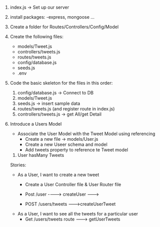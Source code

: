1. index.js -> Set up our server
2. install packages:
    -express, mongoose ... 
3. Create a folder for Routes/Controllers/Config/Model
4. Create the following files:
    - models/Tweet.js
    - controllers/tweets.js
    - routes/tweets.js
    - config/database.js
    - seeds.js
    - .env
5. Code the basic skeleton for the files in this order:
    1. config/database.js -> Connect to DB
    2. models/Tweet.js
    3. seeds.js -> insert sample data
    4. routes/tweets.js (and register route in index.js)
    5. controllers/tweets.js -> get All/get Detail
6. Introduce a Users Model
    - Associate the User Model with the Tweet Model using referencing
        - Create a new file -> models/User.js
        - Create a new Useer schema and model
        - Add tweets property to reference te Tweet model
    1. User hasMany Tweets

    Stories:
    - As a User, I want to create a new tweet 
        - Create a User Controller file & User Router file

        - Post /user ----> createUser --->

        - POST /users/tweets --->createUserTweet
    - As a User, I want to see all the tweets for a particular user
        - Get /users/tweets route ---> getUserTweets